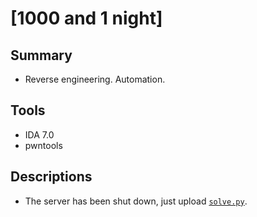 # [1000 and 1 night]

## Summary

* Reverse engineering. Automation.

## Tools

* IDA 7.0
* pwntools

## Descriptions

* The server has been shut down, just upload [`solve.py`](./solve.py).
